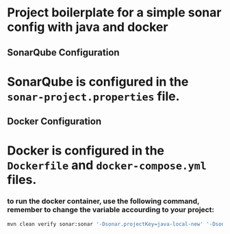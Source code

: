# Project boilerplate for a simple sonar config with java and docker

## SonarQube Configuration
# SonarQube is configured in the `sonar-project.properties` file.

## Docker Configuration
# Docker is configured in the `Dockerfile` and `docker-compose.yml` files.
### to run the docker container, use the following command, remember to change the variable accourding to your project:
```bash 
mvn clean verify sonar:sonar '-Dsonar.projectKey=java-local-new' '-Dsonar.host.url=http://localhost:9000' '-Dsonar.login=sqp_0efc325f3194d6205535dbe50e9af2471e1bfa0d' '-Dsonar.coverage.jacoco.xmlReportPaths=target/site/jacoco/jacoco.xml'

